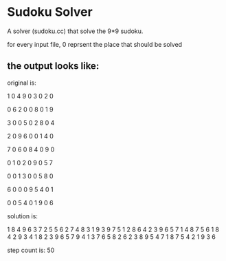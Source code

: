 # Sudoku Solver

A solver (sudoku.cc) that solve the 9*9 sudoku.

for every input file, 0 reprsent the place that should be solved


the output looks like:
------------------------

original is:

1  0  4  9  0  3  0  2  0

0  6  2  0  0  8  0  1  9

3  0  0  5  0  2  8  0  4

2  0  9  6  0  0  1  4  0

7  0  6  0  8  4  0  9  0

0  1  0  2  0  9  0  5  7

0  0  1  3  0  0  5  8  0

6  0  0  0  9  5  4  0  1

0  0  5  4  0  1  9  0  6


solution is:

1 8 4 9 6 3 7 2 5
5 6 2 7 4 8 3 1 9
3 9 7 5 1 2 8 6 4
2 3 9 6 5 7 1 4 8
7 5 6 1 8 4 2 9 3
4 1 8 2 3 9 6 5 7
9 4 1 3 7 6 5 8 2
6 2 3 8 9 5 4 7 1
8 7 5 4 2 1 9 3 6


step count is: 50
